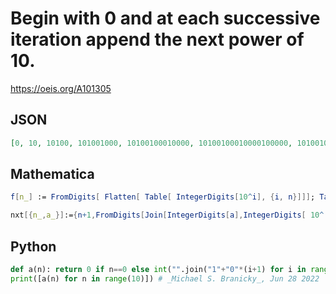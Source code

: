 # Begin with 0 and at each successive iteration append the next power of 10\.
https://oeis.org/A101305
## JSON
```JSON
[0, 10, 10100, 101001000, 10100100010000, 10100100010000100000, 101001000100001000001000000, 10100100010000100000100000010000000, 10100100010000100000100000010000000100000000, 101001000100001000001000000100000001000000001000000000]
```
## Mathematica
```Mathematica
f[n_] := FromDigits[ Flatten[ Table[ IntegerDigits[10^i], {i, n}]]]; Table[ f[n], {n, 8}] (* _Robert G. Wilson v_, Dec 22 2004 *)
```
```Mathematica
nxt[{n_,a_}]:={n+1,FromDigits[Join[IntegerDigits[a],IntegerDigits[ 10^(n+1)]]]}; NestList[nxt,{0,0},10][[All,2]] (* _Harvey P. Dale_, Oct 26 2020 *)
```
## Python
```Python
def a(n): return 0 if n==0 else int("".join("1"+"0"*(i+1) for i in range(n)))
print([a(n) for n in range(10)]) # _Michael S. Branicky_, Jun 28 2022
```
